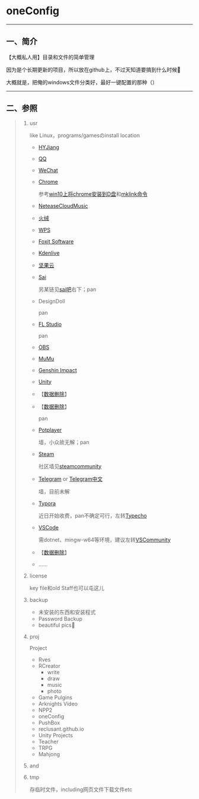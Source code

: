 # **oneConfig**



---



## 一、简介

【大概私人用】目录和文件的简单管理

因为是个长期更新的项目，所以放在github上，不过天知道要搞到什么时候🙏

大概就是，把俺的windows文件分类好，最好一键配置的那种（）



---



## 二、参照

> 1. usr
>
>    like Linux，programs/gamesのinstall location
>
>    * [HYJiang](http://www.huochaipro.com/)
>
>    * [QQ](https://im.qq.com/index)
>
>    * [WeChat](https://weixin.qq.com/)
>
>    * [Chrome](https://www.google.cn/chrome/)
>
>      参考[win10上将chrome安装到D盘](https://blog.csdn.net/MoneStar/article/details/114168808)和[mklink命令](https://www.cnblogs.com/life-of-coding/p/10871831.html)
>
>    * [NeteaseCloudMusic](https://music.163.com/#/download)
>
>    * [火绒](https://www.huorong.cn/)
>
>    * [WPS](https://www.wps.cn/)
>
>    * [Foxit Software](https://www.foxitsoftware.cn)
>
>    * [Kdenlive](https://kdenlive.org/en/)
>
>    * [坚果云](https://www.jianguoyun.com/)
>
>    + [Sai](http://www.systemax.jp/ja/sai/)
>
>      另某链见[sai吧](https://tieba.baidu.com/f?ie=utf-8&kw=sai)右下；pan
>
>    + DesignDoll
>
>      pan
>
>    + [FL Studio](https://flstudiochina.mairuan.com/)
>
>      pan
>
>    + [OBS](https://obsproject.com/zh-cn/download)
>
>    + [MuMu](https://mumu.163.com/)
>
>    + [Genshin Impact](https://ys.mihoyo.com)
>
>    + [Unity](https://unity.cn/releases)
>
>    + 【[数据删除](https://www.sockscap64.com/sstap-享受游戏-使用sstap/)】
>
>    + 【[数据删除](https://github.com/qingshuisiyuan/electron-ssr-backup)】
>
>      pan
>
>    + [Potplayer](https://potplayer.daum.net/?lang=zh_CN)
>
>      墙，小众故无解；pan
>
>    + [Steam](https://store.steampowered.com/)
>
>      社区墙见[steamcommunity](https://www.dogfight360.com/blog/686/)
>
>    + [Telegram](https://telegram.org/)  or  [Telegram中文](https://www.teleglcn.com/)
>
>      墙，目前未解
>
>    + [Typora](https://www.typora.io/)
>
>      近日开始收费，pan不确定可行，左转[Typecho](http://typecho.org/)
>
>    + [VSCode](https://code.visualstudio.com/)
>
>      需dotnet、mingw-w64等环境，建议左转[VSCommunity](https://visualstudio.microsoft.com/zh-hant/vs/community/)
>
>    + 【[数据删除](https://www.wisecleaner.com/wise-folder-hider-free.html)】
>
>    + ……
>
> 2. license
>
>    key file和old Staff也可以屯这儿
>
> 3. backup
>
>    + 未安装的东西和安装程式
>    + Password Backup
>    + beautiful pics🤤
>
> 4. proj
>
>    Project
>
>    + Rves
>    + RCreator
>      + write
>      + draw
>      + music
>      + photo
>    + Game Pulgins
>    + Arknights Video
>    + NPP2
>    + oneConfig
>    + PushBox
>    + reclusant.github.io
>    + Unity Projects
>    + Teacher
>    + TRPG
>    + Mahjong
>
> 5. <my scholl> and <my company>
>
> 6. tmp
>
>    存临时文件，including网页文件下载文件etc
>

